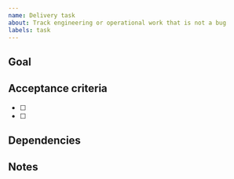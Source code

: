 ```yaml
---
name: Delivery task
about: Track engineering or operational work that is not a bug
labels: task
---
```


## Goal

<!-- Describe the desired outcome. -->

## Acceptance criteria

- [ ]
- [ ]

## Dependencies

<!-- List related issues, PRs, or external milestones. -->

## Notes

<!-- Additional context or open questions. -->
